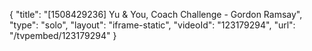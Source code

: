 {
    "title": "[1508429236] Yu & You, Coach Challenge - Gordon Ramsay",
    "type": "solo",
    "layout": "iframe-static",
    "videoId": "123179294",
    "url": "\/tvpembed\/123179294"
}